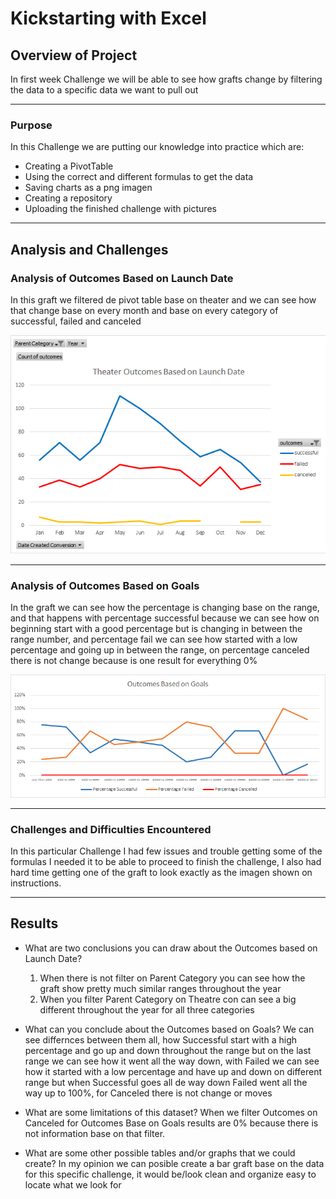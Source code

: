 # Kickstarting with Excel


## Overview of Project

In first week Challenge we will be able to see how grafts change by filtering the data to a specific data we want to pull out

- - - 

### Purpose

In this Challenge we are putting our knowledge into practice which are:

* Creating a PivotTable
* Using the correct and different formulas to get the data
* Saving charts as a png imagen
* Creating a repository
* Uploading the finished challenge with pictures

- - -

## Analysis and Challenges



### Analysis of Outcomes Based on Launch Date

In this graft we filtered de pivot table base on theater and we can see how that change base on every month and base on every category of successful, failed and canceled

![Theatre_Outcomes_vs_Launch.png](Theatre_Outcomes_vs_Launch.png)

- - -

### Analysis of Outcomes Based on Goals

In the graft we can see how the percentage is changing base on the range, and that happens with percentage successful because we can see how on beginning start with a good percentage but is changing in between the range number, and percentage fail we can see how started with a low percentage and going up in between the range, on percentage canceled there is not change because is one result for everything 0%

![Outcomes_vs_Goals.png](Outcomes_vs_Goals.png)

- - -

### Challenges and Difficulties Encountered

In this particular Challenge I had few issues and trouble getting some of the formulas I needed it to be able to proceed to finish the challenge, I also had hard time getting one of the graft to look exactly as the imagen shown on instructions.

- - -

## Results

- What are two conclusions you can draw about the Outcomes based on Launch Date?
    1) When there is not filter on Parent Category you can see how the graft show pretty much similar ranges throughout the year
    2) When you filter Parent Category on Theatre con can see a big different throughout the year for all three categories


- What can you conclude about the Outcomes based on Goals?
    We can see differnces between them all, how Successful start with a high percentage and go up and down throughout the range but on the last range we can see how it went all the way down,
    with Failed we can see how it started with a low percentage and have up and down on different range but when Successful goes all de way down Failed went all the way up to 100%,
    for Canceled there is not change or moves


- What are some limitations of this dataset?
    When we filter Outcomes on Canceled for Outcomes Base on Goals results are 0% because there is not information base on that filter.


- What are some other possible tables and/or graphs that we could create?
    In my opinion we can posible create a bar graft base on the data for this specific challenge, it would be/look clean and organize easy to locate what we look for
    
